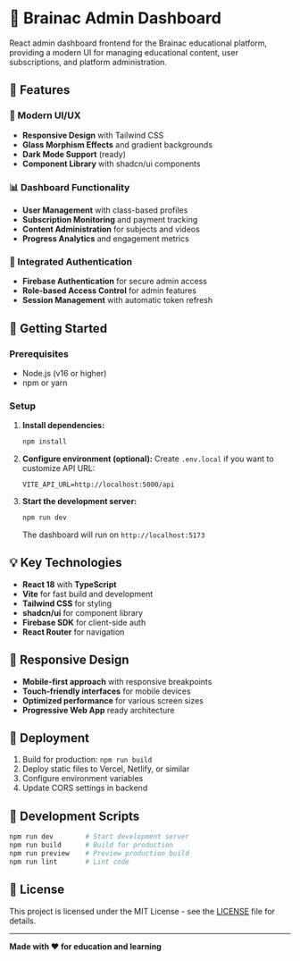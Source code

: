 # 🧠 Brainac Admin Dashboard

React admin dashboard frontend for the Brainac educational platform, providing a modern UI for managing educational content, user subscriptions, and platform administration.

## 🌟 Features

### 🎨 Modern UI/UX
- **Responsive Design** with Tailwind CSS
- **Glass Morphism Effects** and gradient backgrounds
- **Dark Mode Support** (ready)
- **Component Library** with shadcn/ui components

### 📊 Dashboard Functionality
- **User Management** with class-based profiles
- **Subscription Monitoring** and payment tracking
- **Content Administration** for subjects and videos
- **Progress Analytics** and engagement metrics

### 🔐 Integrated Authentication
- **Firebase Authentication** for secure admin access
- **Role-based Access Control** for admin features
- **Session Management** with automatic token refresh

## 🚀 Getting Started

### Prerequisites
- Node.js (v16 or higher)
- npm or yarn

### Setup

1. **Install dependencies:**
   ```bash
   npm install
   ```

2. **Configure environment (optional):**
   Create `.env.local` if you want to customize API URL:
   ```env
   VITE_API_URL=http://localhost:5000/api
   ```

3. **Start the development server:**
   ```bash
   npm run dev
   ```

   The dashboard will run on `http://localhost:5173`

## 💡 Key Technologies

- **React 18** with **TypeScript**
- **Vite** for fast build and development
- **Tailwind CSS** for styling
- **shadcn/ui** for component library
- **Firebase SDK** for client-side auth
- **React Router** for navigation

## 📱 Responsive Design

- **Mobile-first approach** with responsive breakpoints
- **Touch-friendly interfaces** for mobile devices
- **Optimized performance** for various screen sizes
- **Progressive Web App** ready architecture

## 🚀 Deployment

1. Build for production: `npm run build`
2. Deploy static files to Vercel, Netlify, or similar
3. Configure environment variables
4. Update CORS settings in backend

## 🔧 Development Scripts

```bash
npm run dev        # Start development server
npm run build      # Build for production
npm run preview    # Preview production build
npm run lint       # Lint code
```

## 📄 License

This project is licensed under the MIT License - see the [LICENSE](LICENSE) file for details.

---

**Made with ❤️ for education and learning**